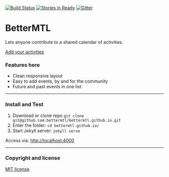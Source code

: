 [![Build Status](https://travis-ci.org/bettermtl/bettermtl.github.io.svg?branch=master)](https://travis-ci.org/bettermtl/bettermtl.github.io) [![Stories in Ready](https://img.shields.io/waffle/label/bettermtl/bettermtl.github.io/in%20progress.svg)](https://waffle.io/bettermtl/bettermtl.github.io)
[![Gitter](https://img.shields.io/gitter/room/nwjs/nw.js.svg)](https://gitter.im/bettermtl/general)

# BetterMTL

Lets anyone contribute to a shared calendar of activities.

[Add your activities](http://bettermtl.github.io/about/)


### Features here
* Clean responsive layout
* Easy to add events, by and for the community
* Future and past events in one list


---

### Install and Test
1. Download or clone repo `git clone git@github.com:bettermtl/bettermtl.github.io.git`
2. Enter the folder: `cd bettermtl.github.io/`
4. Start Jekyll server: `jekyll serve`

Access via: [http://localhost:4000](http://localhost:4000)

---

### Copyright and license

[MIT license](/LICENSE).
